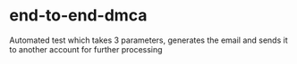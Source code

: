 # end-to-end-dmca
Automated test which takes 3 parameters, generates the email and sends it to another account for further processing
